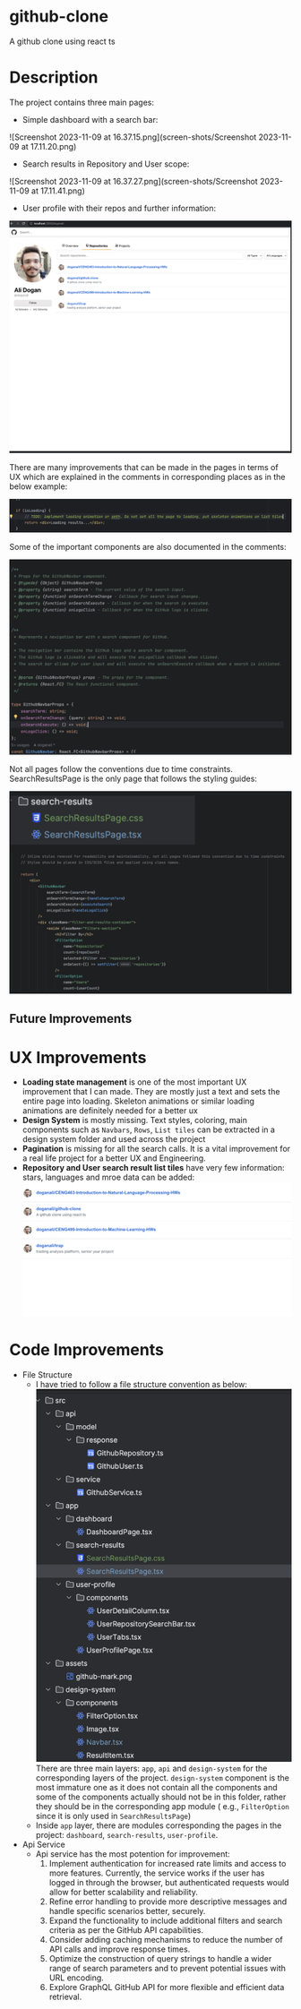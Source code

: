 # github-clone

A github clone using react ts

# Description

The project contains three main pages:

- Simple dashboard with a search bar:

![Screenshot 2023-11-09 at 16.37.15.png](screen-shots/Screenshot 2023-11-09 at 17.11.20.png)

- Search results in Repository and User scope:

![Screenshot 2023-11-09 at 16.37.27.png](screen-shots/Screenshot 2023-11-09 at 17.11.41.png)

- User profile with their repos and further information:

![Screenshot 2023-11-09 at 17.11.56.png](screen-shots%2FScreenshot%202023-11-09%20at%2017.11.56.png)

There are many improvements that can be made in the pages in terms of UX which are explained in the comments in
corresponding places as in the below example:

![Screenshot 2023-11-09 at 17.12.12.png](screen-shots%2FScreenshot%202023-11-09%20at%2017.12.12.png)

Some of the important components are also documented in the comments:

![Screenshot 2023-11-09 at 17.15.31.png](screen-shots%2FScreenshot%202023-11-09%20at%2017.15.31.png)

Not all pages follow the conventions due to time constraints. SearchResultsPage is the only page that follows the
styling guides:

![Screenshot 2023-11-09 at 17.15.45.png](screen-shots%2FScreenshot%202023-11-09%20at%2017.15.45.png)

## Future Improvements

# UX Improvements

- **Loading state management** is one of the most important UX improvement that I can made. They are mostly just a text
  and sets the entire page into loading. Skeleton animations or similar loading animations are definitely needed for a
  better ux
- **Design System** is mostly missing. Text styles, coloring, main components such as `Navbars`, `Rows`, `List tiles` can be extracted in a design system folder and used across the project
- **Pagination** is missing for all the search calls. It is a vital improvement for a real life project for a better UX and Engineering.
- **Repository and User search result list tiles** have very few information: stars, languages and mroe data can be
  added:
![Screenshot 2023-11-09 at 17.16.06.png](screen-shots%2FScreenshot%202023-11-09%20at%2017.16.06.png)
# Code Improvements

- File Structure
    - I have tried to follow a file structure convention as below:
  ![Screenshot 2023-11-09 at 17.16.25.png](screen-shots%2FScreenshot%202023-11-09%20at%2017.16.25.png)
      There are three main layers: `app`, `api` and `design-system` for the corresponding layers of the
      project. `design-system` component is the most immature one as it does not contain all the components and some of
      the components actually should not be in this folder, rather they should be in the corresponding app module (
      e.g., `FilterOption` since it is only used in `SearchResultsPage`)
    - Inside `app` layer, there are modules corresponding the pages in the
      project: `dashboard`, `search-results`, `user-profile`.
- Api Service
    - Api service has the most potention for improvement:
        1. Implement authentication for increased rate limits and access to more features. Currently, the service works
           if the user has logged in through the browser, but authenticated requests would allow for better scalability
           and reliability.
        2. Refine error handling to provide more descriptive messages and handle specific scenarios better, securely.
        3. Expand the functionality to include additional filters and search criteria as per the GitHub API
 capabilities.
        4. Consider adding caching mechanisms to reduce the number of API calls and improve response times.
        5. Optimize the construction of query strings to handle a wider range of search parameters and to prevent potential
   issues with URL encoding.
        6. Explore GraphQL GitHub API for more flexible and efficient data retrieval.
